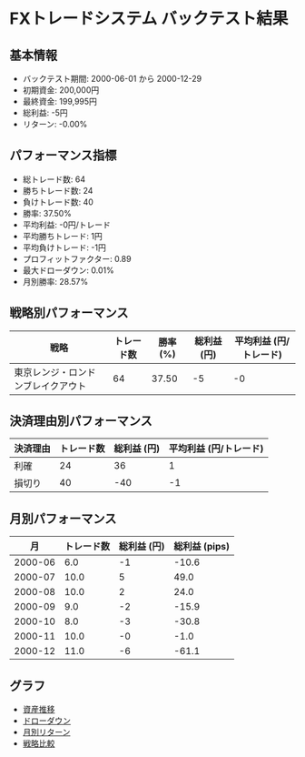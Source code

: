 # FXトレードシステム バックテスト結果

## 基本情報

- バックテスト期間: 2000-06-01 から 2000-12-29
- 初期資金: 200,000円
- 最終資金: 199,995円
- 総利益: -5円
- リターン: -0.00%

## パフォーマンス指標

- 総トレード数: 64
- 勝ちトレード数: 24
- 負けトレード数: 40
- 勝率: 37.50%
- 平均利益: -0円/トレード
- 平均勝ちトレード: 1円
- 平均負けトレード: -1円
- プロフィットファクター: 0.89
- 最大ドローダウン: 0.01%
- 月別勝率: 28.57%

## 戦略別パフォーマンス

| 戦略 | トレード数 | 勝率 (%) | 総利益 (円) | 平均利益 (円/トレード) |
|------|------------|----------|------------|------------------------|
| 東京レンジ・ロンドンブレイクアウト | 64 | 37.50 | -5 | -0 |

## 決済理由別パフォーマンス

| 決済理由 | トレード数 | 総利益 (円) | 平均利益 (円/トレード) |
|----------|------------|------------|------------------------|
| 利確 | 24 | 36 | 1 |
| 損切り | 40 | -40 | -1 |

## 月別パフォーマンス

| 月 | トレード数 | 総利益 (円) | 総利益 (pips) |
|------|------------|------------|---------------|
| 2000-06 | 6.0 | -1 | -10.6 |
| 2000-07 | 10.0 | 5 | 49.0 |
| 2000-08 | 10.0 | 2 | 24.0 |
| 2000-09 | 9.0 | -2 | -15.9 |
| 2000-10 | 8.0 | -3 | -30.8 |
| 2000-11 | 10.0 | -0 | -1.0 |
| 2000-12 | 11.0 | -6 | -61.1 |

## グラフ

- [資産推移](../charts/equity_curve.png)
- [ドローダウン](../charts/drawdown.png)
- [月別リターン](../charts/monthly_returns.png)
- [戦略比較](../charts/strategy_comparison.png)
